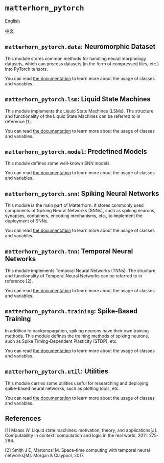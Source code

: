 # `matterhorn_pytorch`

[English](../en_us/README.md)

[中文](../zh_cn/README.md)

## `matterhorn_pytorch.data`: Neuromorphic Dataset

This module stores common methods for handling neural morphology datasets, which can process datasets (in the form of compressed files, etc.) into PyTorch tensors.

You can read [the documentation](./data/README.md) to learn more about the usage of classes and variables.

## `matterhorn_pytorch.lsm`: Liquid State Machines

This module implements the Liquid State Machines (LSMs). The structure and functionality of the Liquid State Machines can be referred to in reference [1].

You can read [the documentation](./lsm/README.md) to learn more about the usage of classes and variables.

## `matterhorn_pytorch.model`: Predefined Models

This module defines some well-known SNN models.

You can read [the documentation](./model/README.md) to learn more about the usage of classes and variables.

## `matterhorn_pytorch.snn`: Spiking Neural Networks

This module is the main part of Matterhorn. It stores commonly used components of Spiking Neural Networks (SNNs), such as spiking neurons, synapses, containers, encoding mechanisms, etc., to implement the deployment of SNNs.

You can read [the documentation](./snn/README.md) to learn more about the usage of classes and variables.

## `matterhorn_pytorch.tnn`: Temporal Neural Networks

This module implements Temporal Neural Networks (TNNs). The structure and functionality of Temporal Neural Networks can be referred to in reference [2].

You can read [the documentation](./tnn/README.md) to learn more about the usage of classes and variables.

## `matterhorn_pytorch.training`: Spike-Based Training

In addition to backpropagation, spiking neurons have their own training methods. This module defines the training methods of spiking neurons, such as Spike Timing-Dependent Plasticity (STDP), etc.

You can read [the documentation](./training/README.md) to learn more about the usage of classes and variables.

## `matterhorn_pytorch.util`: Utilities

This module carries some utilities useful for researching and deploying spike-based neural networks, such as plotting tools, etc.

You can read [the documentation](./util/README.md) to learn more about the usage of classes and variables.

## References

[1] Maass W. Liquid state machines: motivation, theory, and applications[J]. Computability in context: computation and logic in the real world, 2011: 275-296.

[2] Smith J E, Martonosi M. Space-time computing with temporal neural networks[M]. Morgan & Claypool, 2017.